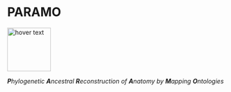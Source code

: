 # PARAMO

 <p align="left">
  <img src="https://github.com/sergeitarasov/PARAMO/blob/master/icon-paramo.png" width="100" title="hover text">
</p>  


***P**hylogenetic **A**ncestral **R**econstruction of **A**natomy by **M**apping **O**ntologies*

